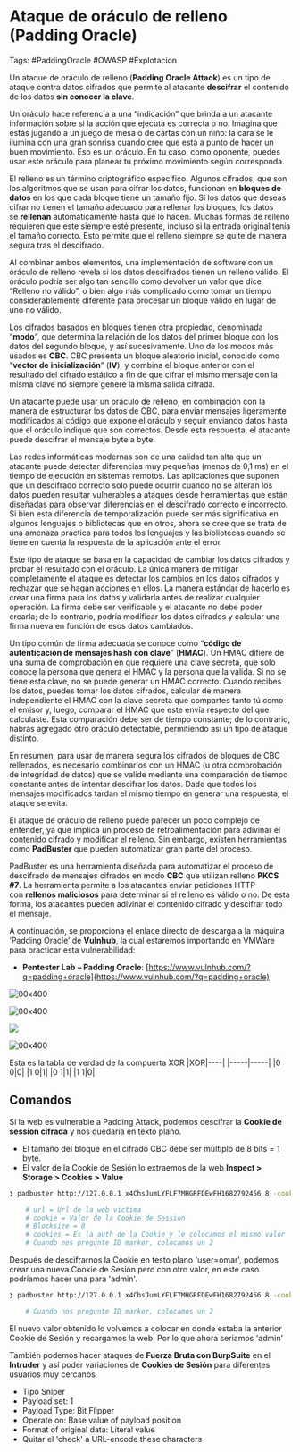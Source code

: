 # Ataque de oráculo de relleno (Padding Oracle)

Tags: #PaddingOracle #OWASP #Explotacion 

Un ataque de oráculo de relleno (**Padding Oracle Attack**) es un tipo de ataque contra datos cifrados que permite al atacante **descifrar** el contenido de los datos **sin conocer la clave**.

Un oráculo hace referencia a una “indicación” que brinda a un atacante información sobre si la acción que ejecuta es correcta o no. Imagina que estás jugando a un juego de mesa o de cartas con un niño: la cara se le ilumina con una gran sonrisa cuando cree que está a punto de hacer un buen movimiento. Eso es un oráculo. En tu caso, como oponente, puedes usar este oráculo para planear tu próximo movimiento según corresponda.

El relleno es un término criptográfico específico. Algunos cifrados, que son los algoritmos que se usan para cifrar los datos, funcionan en **bloques de datos** en los que cada bloque tiene un tamaño fijo. Si los datos que deseas cifrar no tienen el tamaño adecuado para rellenar los bloques, los datos se **rellenan** automáticamente hasta que lo hacen. Muchas formas de relleno requieren que este siempre esté presente, incluso si la entrada original tenía el tamaño correcto. Esto permite que el relleno siempre se quite de manera segura tras el descifrado.

Al combinar ambos elementos, una implementación de software con un oráculo de relleno revela si los datos descifrados tienen un relleno válido. El oráculo podría ser algo tan sencillo como devolver un valor que dice “Relleno no válido”, o bien algo más complicado como tomar un tiempo considerablemente diferente para procesar un bloque válido en lugar de uno no válido.

Los cifrados basados en bloques tienen otra propiedad, denominada “**modo**“, que determina la relación de los datos del primer bloque con los datos del segundo bloque, y así sucesivamente. Uno de los modos más usados es **CBC**. CBC presenta un bloque aleatorio inicial, conocido como “**vector de inicialización**” (**IV**), y combina el bloque anterior con el resultado del cifrado estático a fin de que cifrar el mismo mensaje con la misma clave no siempre genere la misma salida cifrada.

Un atacante puede usar un oráculo de relleno, en combinación con la manera de estructurar los datos de CBC, para enviar mensajes ligeramente modificados al código que expone el oráculo y seguir enviando datos hasta que el oráculo indique que son correctos. Desde esta respuesta, el atacante puede descifrar el mensaje byte a byte.

Las redes informáticas modernas son de una calidad tan alta que un atacante puede detectar diferencias muy pequeñas (menos de 0,1 ms) en el tiempo de ejecución en sistemas remotos. Las aplicaciones que suponen que un descifrado correcto solo puede ocurrir cuando no se alteran los datos pueden resultar vulnerables a ataques desde herramientas que están diseñadas para observar diferencias en el descifrado correcto e incorrecto. Si bien esta diferencia de temporalización puede ser más significativa en algunos lenguajes o bibliotecas que en otros, ahora se cree que se trata de una amenaza práctica para todos los lenguajes y las bibliotecas cuando se tiene en cuenta la respuesta de la aplicación ante el error.

Este tipo de ataque se basa en la capacidad de cambiar los datos cifrados y probar el resultado con el oráculo. La única manera de mitigar completamente el ataque es detectar los cambios en los datos cifrados y rechazar que se hagan acciones en ellos. La manera estándar de hacerlo es crear una firma para los datos y validarla antes de realizar cualquier operación. La firma debe ser verificable y el atacante no debe poder crearla; de lo contrario, podría modificar los datos cifrados y calcular una firma nueva en función de esos datos cambiados.

Un tipo común de firma adecuada se conoce como “**código de autenticación de mensajes hash con clave**” (**HMAC**). Un HMAC difiere de una suma de comprobación en que requiere una clave secreta, que solo conoce la persona que genera el HMAC y la persona que la valida. Si no se tiene esta clave, no se puede generar un HMAC correcto. Cuando recibes los datos, puedes tomar los datos cifrados, calcular de manera independiente el HMAC con la clave secreta que compartes tanto tú como el emisor y, luego, comparar el HMAC que este envía respecto del que calculaste. Esta comparación debe ser de tiempo constante; de lo contrario, habrás agregado otro oráculo detectable, permitiendo así un tipo de ataque distinto.

En resumen, para usar de manera segura los cifrados de bloques de CBC rellenados, es necesario combinarlos con un HMAC (u otra comprobación de integridad de datos) que se valide mediante una comparación de tiempo constante antes de intentar descifrar los datos. Dado que todos los mensajes modificados tardan el mismo tiempo en generar una respuesta, el ataque se evita.

El ataque de oráculo de relleno puede parecer un poco complejo de entender, ya que implica un proceso de retroalimentación para adivinar el contenido cifrado y modificar el relleno. Sin embargo, existen herramientas como **PadBuster** que pueden automatizar gran parte del proceso.

PadBuster es una herramienta diseñada para automatizar el proceso de descifrado de mensajes cifrados en modo **CBC** que utilizan relleno **PKCS #7**. La herramienta permite a los atacantes enviar peticiones HTTP con **rellenos maliciosos** para determinar si el relleno es válido o no. De esta forma, los atacantes pueden adivinar el contenido cifrado y descifrar todo el mensaje.

A continuación, se proporciona el enlace directo de descarga a la máquina ‘Padding Oracle’ de **Vulnhub**, la cual estaremos importando en VMWare para practicar esta vulnerabilidad:

-   **Pentester Lab** **– Padding Oracle**: [https://www.vulnhub.com/?q=padding+oracle](https://www.vulnhub.com/?q=padding+oracle)

![00x400](Pasted%20image%2020230429025642.png)

![00x400](Pasted%20image%2020230429030420.png)

![](Pasted%20image%2020230429025857.png)

![00x400](Pasted%20image%2020230429030239.png)

Esta es la tabla de verdad de la compuerta XOR
|XOR|----|
|-----|-----|
|0 0|0|
|1 0|1|
|0 1|1|
|1 1|0|


## Comandos

Si la web es vulnerable a Padding Attack, podemos descifrar la **Cookie de session cifrada** y nos quedaría en texto plano.
* El tamaño del bloque en el cifrado CBC debe ser múltiplo de 8 bits = 1 byte.
* El valor de la Cookie de Sesión lo extraemos de la web **Inspect > Storage > Cookies > Value**

```bash
❯ padbuster http://127.0.0.1 x4ChsJumLYFLF7MHGRFDEwFH1682792456 8 -cookies 'auth=x4ChsJumLYFLF7MHGRFDEwFH1682792456'     # Descifraremos la Cookie de Session 

	# url = Url de la web victima
	# cookie = Valor de la Cookie de Session
	# Blocksize = 8
	# cookies = Es la auth de la Cookie y le colocamos el mismo valor
	# Cuando nos pregunte ID marker, colocamos un 2
```

Después de descifrarnos la Cookie en testo plano 'user=omar', podemos crear una nueva Cookie de Sesión pero con otro valor, en este caso podríamos hacer una para 'admin'.
```bash
❯ padbuster http://127.0.0.1 x4ChsJumLYFLF7MHGRFDEwFH1682792456 8 -cookies 'auth=x4ChsJumLYFLF7MHGRFDEwFH1682792456' -plaintext 'user=admin'  # Cifraremos la Cookie de Session 

	# Cuando nos pregunte ID marker, colocamos un 2
```

El nuevo valor obtenido lo volvemos a colocar en donde estaba la anterior Cookie de Sesión y recargamos la web. Por lo que ahora seriamos 'admin'

También podemos hacer ataques de **Fuerza Bruta con BurpSuite** en el **Intruder** y así poder variaciones de **Cookies de Sesión** para diferentes usuarios muy cercanos 
* Tipo Sniper
* Payload set: 1
* Payload Type: Bit Flipper
* Operate on: Base value of payload position
* Format of original data: Literal value
* Quitar el 'check' a URL-encode these characters